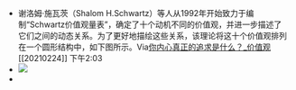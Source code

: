 - 谢洛姆·施瓦茨（Shalom H.Schwartz）等人从1992年开始致力于编制“Schwartz价值观量表”，确定了十个动机不同的价值观，并进一步描述了它们之间的动态关系。为了更好地描绘这些关系，该理论将这十个价值观排列在一个圆形结构中，如下图所示。Via[你内心真正的追求是什么？_价值观](https://www.sohu.com/a/397531827_664154) [[20210224]] 下午2:03
- ![](https://firebasestorage.googleapis.com/v0/b/firescript-577a2.appspot.com/o/imgs%2Fapp%2Fxinyiheng%2FPj_FAxgOG3.png?alt=media&token=f2b5e25a-17a8-409e-8921-40cd01897b1b)
- 
